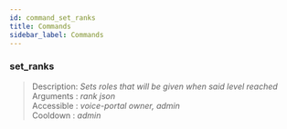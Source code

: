 ```yaml
---
id: command_set_ranks
title: Commands
sidebar_label: Commands
---
```


### set_ranks

> Description: _Sets roles that will be given when said level reached_<br>
> Arguments  : _rank json_<br>
> Accessible : _voice-portal owner, admin_<br>
> Cooldown   : _admin_<br>